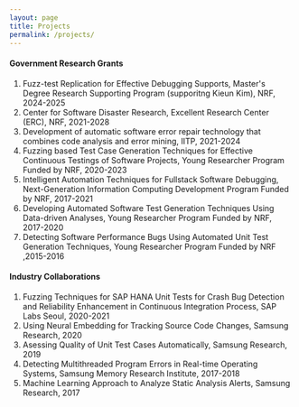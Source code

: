 ```yaml
---
layout: page
title: Projects
permalink: /projects/
---
```


#### Government Research Grants ####
1. Fuzz-test Replication for Effective Debugging Supports, Master's Degree Research Supporting Program (supporitng Kieun Kim), NRF, 2024-2025
1. Center for Software Disaster Research, Excellent Research Center (ERC), NRF, 2021-2028
1. Development of automatic software error repair technology that combines code analysis and error mining, IITP, 2021-2024
1. Fuzzing based Test Case Generation Techniques for Effective Continuous Testings of Software Projects, Young Researcher Program Funded by NRF, 2020-2023
1. Intelligent Automation Techniques for Fullstack Software Debugging, Next-Generation Information Computing Development Program Funded  by NRF, 2017-2021
1. Developing Automated Software Test Generation Techniques Using Data-driven Analyses, Young Researcher Program Funded by NRF, 2017-2020
1. Detecting Software Performance Bugs Using Automated Unit Test Generation Techniques, Young Researcher Program Funded by NRF ,2015-2016

#### Industry Collaborations ####
1. Fuzzing Techniques for SAP HANA Unit Tests for Crash Bug Detection and Reliability Enhancement in Continuous Integration Process, SAP Labs Seoul, 2020-2021
1. Using Neural Embedding for Tracking Source Code Changes, Samsung Research, 2020
1. Asessing Quality of Unit Test Cases Automatically, Samsung Research, 2019
1. Detecting Multithreaded Program Errors in Real-time Operating Systems, Samsung Memory Research Institute, 2017-2018
1. Machine Learning Approach to Analyze Static Analysis Alerts, Samsung Research, 2017
